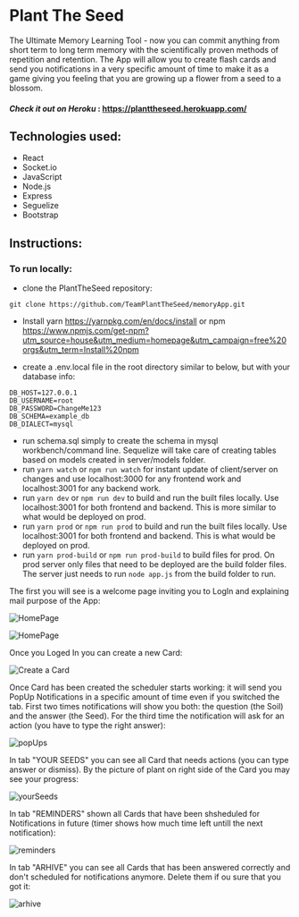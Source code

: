 # 
# Plant The Seed 

The Ultimate Memory Learning Tool - now you can commit anything from short term to long term memory with the scientifically proven methods of repetition and retention. The App will allow you to create flash cards and send you notifications in a very  specific amount of time to make it as a game giving you feeling that you are growing up a flower from a seed to a blossom.

#### *Check it out on Heroku* :  https://planttheseed.herokuapp.com/

## Technologies used:
* React
* Socket.io
* JavaScript
* Node.js
* Express
* Seguelize
* Bootstrap


## Instructions:

### To run locally:

* clone the PlantTheSeed repository:
```
git clone https://github.com/TeamPlantTheSeed/memoryApp.git
```

* Install yarn https://yarnpkg.com/en/docs/install or npm https://www.npmjs.com/get-npm?utm_source=house&utm_medium=homepage&utm_campaign=free%20orgs&utm_term=Install%20npm


* create a .env.local file in the root directory similar to below, but with your database info:
```
DB_HOST=127.0.0.1
DB_USERNAME=root
DB_PASSWORD=ChangeMe123
DB_SCHEMA=example_db
DB_DIALECT=mysql
```
* run schema.sql simply to create the schema in mysql workbench/command line.  Sequelize will take care of creating tables based on models created in server/models folder.
* run ```yarn watch``` or ```npm run watch``` for instant update of client/server on changes and use localhost:3000 for any frontend work and localhost:3001 for any backend work.
* run ```yarn dev``` or ```npm run dev``` to build and run the built files locally.  Use localhost:3001 for both frontend and backend.  This is more similar to what would be deployed on prod.
* run ```yarn prod``` or ```npm run prod``` to build and run the built files locally.  Use localhost:3001 for both frontend and backend.  This is what would be deployed on prod.
* run ```yarn prod-build``` or ```npm run prod-build``` to build files for prod.  On prod server only files that need to be deployed are the build folder files.  The server just needs to run ```node app.js``` from the build folder to run.







The first you will see is a welcome page inviting you to LogIn and explaining mail purpose of the App:

![HomePage](/client/public/images/homepage1.png)

![HomePage](/client/public/images/homepage2.png)


Once you Loged In you can create a new Card:


![Create a Card](./client/public/images/createNewCard.png)






Once Card has been created the scheduler starts working: it will send you PopUp Notifications in a specific amount of time even if you switched the tab. First two times notifications will show you both: the question (the Soil) and the answer (the Seed). For the third time the notification will ask for an action (you have to type the right answer):


![popUps](/client/public/images/popUps.png)







In tab "YOUR SEEDS" you can see all Card that needs actions (you can type answer or dismiss). By the picture of plant on right side of the Card you may see your progress:


![yourSeeds](/client/public/images/yourSeeds.png)






In tab "REMINDERS" shown all Cards that have been shsheduled for Notifications in future (timer shows how much time left untill the next notification):


![reminders](/client/public/images/reminders.png)






In tab "ARHIVE" you can see all Cards that has been answered correctly and don't scheduled for notifications anymore. Delete them if ou sure that you got it:

![arhive](/client/public/images/Arhive.png)
